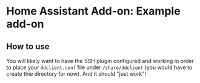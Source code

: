 # Home Assistant Add-on: Example add-on

## How to use

You will likely want to have the SSH plugin configured and working in order to place your `ddclient.conf` file under `/share/ddclient` (you would have to create thie directory for now).
And it should "just work"!
